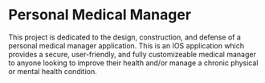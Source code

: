 # Personal Medical Manager
This project is dedicated to the design, construction, and defense of a personal medical manager application. 
This is an IOS application which provides a secure, user-friendly, and fully customizeable medical manager to anyone looking to improve their 
health and/or manage a chronic physical or mental health condition.
